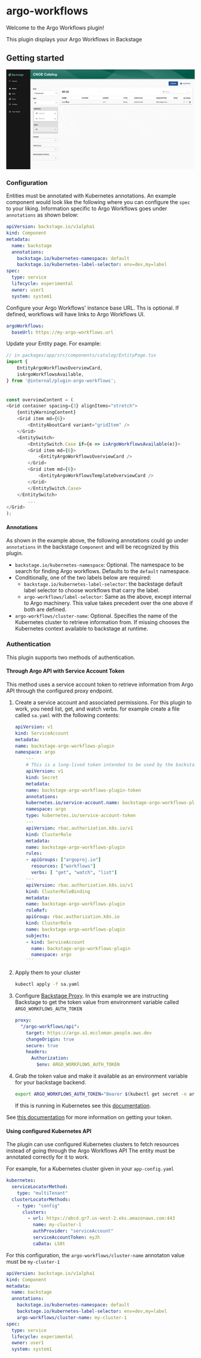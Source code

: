 # argo-workflows

Welcome to the Argo Workflows plugin!

This plugin displays your Argo Workflows in Backstage

## Getting started

![GIF](doc/images/demo1.gif)


### Configuration

Entities must be annotated with Kubernetes annotations. An example component
would look like the following where you can configure the `spec` to your
liking. Information specific to Argo Workflows goes under `annotations` as 
shown below:

```yaml
apiVersion: backstage.io/v1alpha1
kind: Component
metadata:
  name: backstage
  annotations:
    backstage.io/kubernetes-namespace: default
    backstage.io/kubernetes-label-selector: env=dev,my=label
spec:
  type: service
  lifecycle: experimental
  owner: user1
  system: system1
```

Configure your Argo Workflows' instance base URL. Ths is optional. If defined, workflows will have links to Argo Workflows UI.

```yaml
argoWorkflows:
  baseUrl: https://my-argo-workflows.url
```

Update your Entity page. For example: 
```typescript
// in packages/app/src/components/catalog/EntityPage.tsx
import {
    EntityArgoWorkflowsOverviewCard,
    isArgoWorkflowsAvailable,
} from '@internal/plugin-argo-workflows';


const overviewContent = (
<Grid container spacing={3} alignItems="stretch">
    {entityWarningContent}
    <Grid item md={6}>
        <EntityAboutCard variant="gridItem" />
    </Grid>
    <EntitySwitch>
        <EntitySwitch.Case if={e => isArgoWorkflowsAvailable(e)}>
        <Grid item md={6}>
            <EntityArgoWorkflowsOverviewCard />
        </Grid>
        <Grid item md={6}>
            <EntityArgoWorkflowsTemplateOverviewCard />
        </Grid>
        </EntitySwitch.Case>
    </EntitySwitch>
        ...
</Grid>
);
```


#### Annotations
As shown in the example above, the following annotations could go under
`annotations` in the backstage `Component` and will be recognized by this plugin.

- `backstage.io/kubernetes-namespace`: Optional. The namespace to be search for finding Argo workflows. Defaults to the `default` namespace.
- Conditionally, one of the two labels below are required:
  - `backstage.io/kubernetes-label-selector`: the backstage default label
    selector to choose workflows that carry the label.
  - `argo-workflows/label-selector`: Same as the above, except internal to Argo machinery. This value takes precedent over the one above if both are defined.
- `argo-workflows/cluster-name`: Optional. Specifies the name of the Kubernetes cluster to retrieve information from. If missing chooses the Kubernetes context available to backstage at runtime.

### Authentication

This plugin supports two methods of authentication.

#### Through Argo API with Service Account Token

This method uses a service account token to retrieve information from Argo API through the configured proxy endpoint.

1.  Create a service account and associated permissions. For this plugin to work, you need list, get, and watch verbs.
    for example create a file called `sa.yaml` with the following contents:
    ```yaml
    apiVersion: v1
    kind: ServiceAccount
    metadata:
    name: backstage-argo-workflows-plugin
    namespace: argo
        ---
        # This is a long-lived token intended to be used by the backstage proxy.
        apiVersion: v1
        kind: Secret
        metadata:
        name: backstage-argo-workflows-plugin-token
        annotations:
        kubernetes.io/service-account.name: backstage-argo-workflows-plugin
        namespace: argo
        type: kubernetes.io/service-account-token
        ---
        apiVersion: rbac.authorization.k8s.io/v1
        kind: ClusterRole
        metadata:
        name: backstage-argo-workflows-plugin
        rules:
        - apiGroups: ["argoproj.io"]
          resources: ["workflows"]
          verbs: [ "get", "watch", "list"]
        ---
        apiVersion: rbac.authorization.k8s.io/v1
        kind: ClusterRoleBinding
        metadata:
        name: backstage-argo-workflows-plugin
        roleRef:
        apiGroup: rbac.authorization.k8s.io
        kind: ClusterRole
        name: backstage-argo-workflows-plugin
        subjects:
        - kind: ServiceAccount
          name: backstage-argo-workflows-plugin
          namespace: argo
        ```
2.  Apply them to your cluster
    ```bash
    kubectl apply -f sa.yaml
    ```
3.  Configure [Backstage Proxy](https://backstage.io/docs/plugins/proxying). In this example we are instructing Backstage to get the token value from environment variable called `ARGO_WORKFLOWS_AUTH_TOKEN`
    ```yaml
    proxy:
      "/argo-workflows/api":
        target: https://argo.a1.mccloman.people.aws.dev
        changeOrigin: true
        secure: true
        headers:
          Authorization:
            $env: ARGO_WORKFLOWS_AUTH_TOKEN
    ```
4.  Grab the token value and make it available as an environment variable for your backstage backend.
    ```bash
    export ARGO_WORKFLOWS_AUTH_TOKEN="Bearer $(kubectl get secret -n argo backstage-argo-workflows-plugin-token -o=jsonpath='{.data.token}' | base64 --decode)"
    ```
    If this is running in Kubernetes see this [documentation](https://kubernetes.io/docs/tasks/inject-data-application/distribute-credentials-secure/#define-container-environment-variables-using-secret-data).

See [this documentation](https://argoproj.github.io/argo-workflows/access-token/) for more information on getting your token.

#### Using configured Kubernetes API

The plugin can use configured Kubernetes clusters to fetch resources instead of going through the Argo Workflows API
The entity must be annotated correctly for it to work.

For example, for a Kubernetes cluster given in your `app-config.yaml`

```yaml
kubernetes:
  serviceLocatorMethod:
    type: "multiTenant"
  clusterLocatorMethods:
    - type: "config"
      clusters:
        - url: https://abcd.gr7.us-west-2.eks.amazonaws.com:443
          name: my-cluster-1
          authProvider: "serviceAccount"
          serviceAccountToken: eyJh
          caData: LS0t
```

For this configuration, the `argo-workflows/cluster-name` annotaton value must be `my-cluster-1`

```yaml
apiVersion: backstage.io/v1alpha1
kind: Component
metadata:
  name: backstage
  annotations:
    backstage.io/kubernetes-namespace: default
    backstage.io/kubernetes-label-selector: env=dev,my=label
    argo-workflows/cluster-name: my-cluster-1
spec:
  type: service
  lifecycle: experimental
  owner: user1
  system: system1
```
